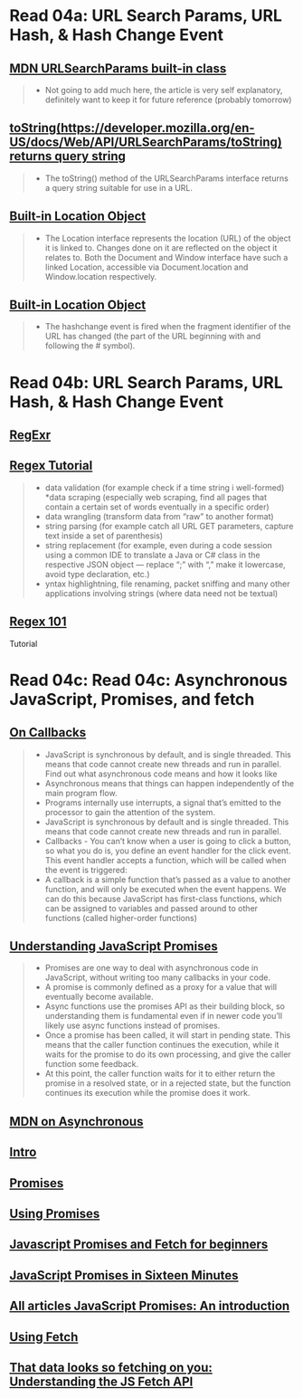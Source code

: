 # Read 04a: URL Search Params, URL Hash, & Hash Change Event

## [MDN URLSearchParams built-in class](https://developer.mozilla.org/en-US/docs/Web/API/URLSearchParams)
> * Not going to add much here, the article is very self explanatory, definitely want to keep it for future reference (probably tomorrow)


## [toString(https://developer.mozilla.org/en-US/docs/Web/API/URLSearchParams/toString) returns query string]()
> * The toString() method of the URLSearchParams interface returns a query string suitable for use in a URL.


## [Built-in Location Object](https://developer.mozilla.org/en-US/docs/Web/API/Location)
> * The Location interface represents the location (URL) of the object it is linked to. Changes done on it are reflected on the object it relates to. Both the Document and Window interface have such a linked Location, accessible via Document.location and Window.location respectively.


## [Built-in Location Object](https://developer.mozilla.org/en-US/docs/Web/API/Window/hashchange_event)
> * The hashchange event is fired when the fragment identifier of the URL has changed (the part of the URL beginning with and following the # symbol).


# Read 04b: URL Search Params, URL Hash, & Hash Change Event

## [RegExr](https://regexr.com/)

## [Regex Tutorial](https://medium.com/factory-mind/regex-tutorial-a-simple-cheatsheet-by-examples-649dc1c3f285)
> * data validation (for example check if a time string i well-formed)
> *data scraping (especially web scraping, find all pages that contain a certain set of words eventually in a specific order)
> * data wrangling (transform data from “raw” to another format)
> * string parsing (for example catch all URL GET parameters, capture text inside a set of parenthesis)
> * string replacement (for example, even during a code session using a common IDE to translate a Java or C# class in the respective JSON object — replace “;” with “,” make it lowercase, avoid type declaration, etc.)
> * yntax highlightning, file renaming, packet sniffing and many other applications involving strings (where data need not be textual)

## [Regex 101](https://regex101.com/)
Tutorial 

# Read 04c: Read 04c: Asynchronous JavaScript, Promises, and fetch

## [On Callbacks](https://flaviocopes.com/javascript-callbacks/)
> * JavaScript is synchronous by default, and is single threaded. This means that code cannot create new threads and run in parallel. Find out what asynchronous code means and how it looks like
> * Asynchronous means that things can happen independently of the main program flow.
> * Programs internally use interrupts, a signal that’s emitted to the processor to gain the attention of the system.
> * JavaScript is synchronous by default and is single threaded. This means that code cannot create new threads and run in parallel.
> * Callbacks - You can’t know when a user is going to click a button, so what you do is, you define an event handler for the click event. This event handler accepts a function, which will be called when the event is triggered:
> * A callback is a simple function that’s passed as a value to another function, and will only be executed when the event happens. We can do this because JavaScript has first-class functions, which can be assigned to variables and passed around to other functions (called higher-order functions)

## [Understanding JavaScript Promises](https://flaviocopes.com/javascript-promises/)
> * Promises are one way to deal with asynchronous code in JavaScript, without writing too many callbacks in your code.
> * A promise is commonly defined as a proxy for a value that will eventually become available.
> * Async functions use the promises API as their building block, so understanding them is fundamental even if in newer code you’ll likely use async functions instead of promises.
> * Once a promise has been called, it will start in pending state. This means that the caller function continues the execution, while it waits for the promise to do its own processing, and give the caller function some feedback.
> * At this point, the caller function waits for it to either return the promise in a resolved state, or in a rejected state, but the function continues its execution while the promise does it work.


## [MDN on Asynchronous](https://developer.mozilla.org/en-US/docs/Learn/JavaScript/Asynchronous/Promises)

## [Intro](https://developer.mozilla.org/en-US/docs/Learn/JavaScript/Asynchronous/Introducing)

## [Promises](https://developer.mozilla.org/en-US/docs/Learn/JavaScript/Asynchronous/Promises)


## [Using Promises](https://developer.mozilla.org/en-US/docs/Web/JavaScript/Guide/Using_promises)
## [Javascript Promises and Fetch for beginners](https://www.youtube.com/watch?v=IHjzyhjKxtc)
## [JavaScript Promises in Sixteen Minutes](https://medium.com/quick-code/javascript-promises-in-twenty-minutes-3aac5b65b887)
## [All articles JavaScript Promises: An introduction](https://web.dev/promises/)
## [Using Fetch](https://developer.mozilla.org/en-US/docs/Web/API/Fetch_API/Using_Fetch)
## [That data looks so fetching on you: Understanding the JS Fetch API](https://itnext.io/that-data-looks-so-fetching-on-you-understanding-the-js-fetch-api-880eae0c8d25)